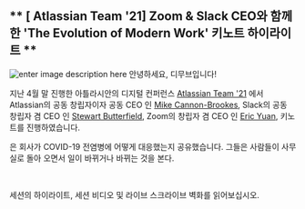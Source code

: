 
## ** [ Atlassian Team '21] Zoom & Slack CEO와 함께한 'The Evolution of Modern Work' 키노트 하이라이트 **
![enter image description here](https://i2.wp.com/atlassianblog.wpengine.com/wp-content/uploads/2020/04/brand-4570-how-to-lead-remotely-when-you-dont-have-a-clue@2x.png?w=2240&ssl=1)
안녕하세요, 디무브입니다!

지난 4월 말 진행한 아틀라시안의 디지털 컨퍼런스 [Atlassian Team '21](https://events.atlassian.com/team21) 에서 Atlassian의 공동 창립자이자 공동 CEO 인 [Mike Cannon-Brookes](https://www.linkedin.com/in/mcannonbrookes), Slack의 공동 창립자 겸 CEO 인 [Stewart Butterfield](https://www.linkedin.com/in/butterfield), Zoom의 창립자 겸 CEO 인 [Eric Yuan](https://www.linkedin.com/in/ericsyuan), 키노트를 진행하였습니다. 


은 회사가 COVID-19 전염병에 어떻게 대응했는지 공유했습니다. 그들은 사람들이 사무실로 돌아 오면서 일이 바뀌거나 바뀌는 것을 본다.

‍

세션의 하이라이트, 세션 비디오 및 라이브 스크라이브 벽화를 읽어보십시오.
<!--stackedit_data:
eyJoaXN0b3J5IjpbLTU4NTM4NTU1NSwxNTYzNDEyMDk3LDEwNz
Y4NjA1MjEsNjQxMTE2MjIzLDkwMjAyODY4NiwzNzMyMjA4Mzks
LTE1MjQ2NDg5MjIsLTczOTMwMTEwN119
-->
